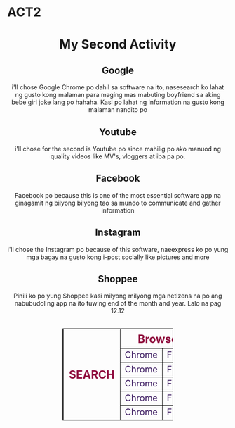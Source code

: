 # ACT2
<body style="background-image:url(technology.jpg);"><form>
<center>
<title> My Second Activity </title>


<h1> My Second Activity </h1>
<h2> Google </h2>
<p>i'll chose Google Chrome po dahil sa software na ito, nasesearch ko lahat ng gusto kong malaman para maging mas mabuting boyfriend sa aking bebe girl joke lang po hahaha. Kasi po lahat ng information na gusto kong malaman nandito po</p> 
<h2> Youtube </h2>
<p>i'll chose for the second is Youtube po since mahilig po ako manuod ng quality videos like MV's, vloggers at iba pa po.
</p><h2> Facebook </h2>
<p> Facebook po because this is one of the most essential software app na ginagamit ng bilyong bilyong tao sa mundo to communicate and gather information </p>
<h2> Instagram </h2>
<p> i'll chose the Instagram po because of this software, naeexpress ko po yung mga bagay na gusto kong i-post socially like pictures and more </p>
<h2> Shoppee </h2>
<p> Pinili ko po yung Shoppee kasi milyong milyong mga netizens na po ang nabubudol ng app na ito tuwing end of the month and year. Lalo na pag 12.12



</p><center>
    <table style="border: 1px solid black; width: 50%; margin-left: auto;
    margin-right: auto; margin-top: 2rem;">
        <tbody><tr>
        <th rowspan="6" style="border: 1px solid black; color: #900C3F; font-size: 25px;">SEARCH</th>
          <th colspan="2" style="border: 1px solid black; color: #900C3F; font-size: 25px;">Browser</th>
          <th style="border: 1px solid black; color: #900C3F; font-size: 25px;">Website</th>
          <th style="border: 1px solid black; color: #900C3F; font-size: 25px;">Links</th>
        </tr>
        <tr>
            <td style="border: 1px solid black; color: #3A195F; color: #3A195F; font-size: 20px;">Chrome</td>
            <td style="border: 1px solid black; color: #3A195F; color: #3A195F; font-size: 20px;">Firefox</td>
            <td style="border: 1px solid black; color: #037092; font-size: 20px;">Facebook</td>
            <td style="border: 1px solid black; color: #B5FE83; font-size: 20px;"><a href="https://www.facebook.com/">https://www.facebook.com/</a></td>
          </tr>
          <tr>
            <td style="border: 1px solid black; color: #3A195F; color: #3A195F; font-size: 20px;">Chrome</td>
            <td style="border: 1px solid black; color: #3A195F; color: #3A195F; font-size: 20px;">Firefox</td>
            <td style="border: 1px solid black; color: #029936; font-size: 20px;">Google</td>
            <td style="border: 1px solid black; color: #B5FE83; font-size: 20px;"><a href="https://www.google.com.ph/">https://www.google.com.ph/</a></td>
          </tr>
          <tr>
          <td style="border: 1px solid black; color: #3A195F; color: #3A195F; font-size: 20px;">Chrome</td>
          <td style="border: 1px solid black; color: #3A195F; color: #3A195F; font-size: 20px;">Firefox</td>
          <td style="border: 1px solid black; color: #991602; font-size: 20px;">Youtube</td>
          <td style="border: 1px solid black; color: #B5FE83; font-size: 20px;"><a href="https://m.youtube.com/">https://m.youtube.com/</a></td>
          </tr>
          <tr>
          <td style="border: 1px solid black; color: #3A195F; color: #3A195F; font-size: 20px;">Chrome</td>
          <td style="border: 1px solid black; color: #3A195F; color: #3A195F; font-size: 20px;">Firefox</td>
          <td style="border: 1px solid black; color: #933908; font-size: 20px;">Instagram</td>
          <td style="border: 1px solid black; color: #B5FE83; font-size: 20px;"><a href="https://www.instagram.com/">https://www.instagram.com/</a></td>
          </tr>
          <tr>
          <td style="border: 1px solid black; color: #3A195F; color: #3A195F; font-size: 20px;">Chrome</td>
          <td style="border: 1px solid black; color: #3A195F; color: #3A195F; font-size: 20px;">Firefox</td>
          <td style="border: 1px solid black; color: #D47006; font-size: 20px;">Shoppee</td>
          <td style="border: 1px solid black; color: #B5FE83; font-size: 20px;"><a href="https://shopee.ph/">https://shopee.ph/</a></td>
          </tr>

</tbody></table>

</center>



</center></form></body>
